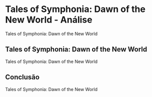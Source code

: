 ---
---

# Tales of Symphonia: Dawn of the New World - Análise

Tales of Symphonia: Dawn of the New World

## Tales of Symphonia: Dawn of the New World

Tales of Symphonia: Dawn of the New World

## Conclusão

Tales of Symphonia: Dawn of the New World
